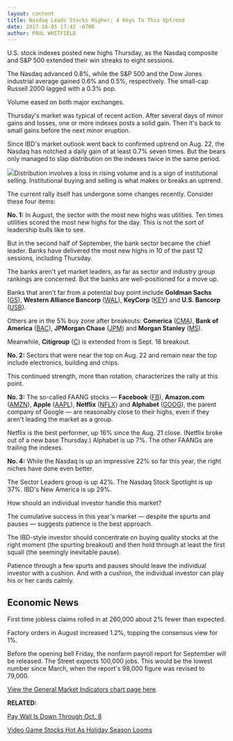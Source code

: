 ```yaml
---
layout: content
title: Nasdaq Leads Stocks Higher; 4 Keys To This Uptrend
date: 2017-10-05 17:42 -0700
author: PAUL WHITFIELD
---
```






U.S. stock indexes posted new highs Thursday, as the Nasdaq composite and S&P 500 extended their win streaks to eight sessions.


The Nasdaq advanced 0.8%, while the S&P 500 and the Dow Jones industrial average gained 0.6% and 0.5%, respectively. The small-cap Russell 2000 lagged with a 0.3% pop.




Volume eased on both major exchanges.


Thursday's market was typical of recent action. After several days of minor gains and losses, one or more indexes posts a solid gain. Then it's back to small gains before the next minor eruption.


Since IBD's market outlook went back to confirmed uptrend on Aug. 22, the Nasdaq has notched a daily gain of at least 0.7% seven times. But the bears only managed to slap distribution on the indexes twice in the same period.


![](https://www.investors.com/wp-content/uploads/2017/10/MP100517-185x300.png)Distribution involves a loss in rising volume and is a sign of institutional selling. Institutional buying and selling is what makes or breaks an uptrend.


The current rally itself has undergone some changes recently. Consider these four items:


**No. 1:** In August, the sector with the most new highs was utilities. Ten times utilities scored the most new highs for the day. This is not the sort of leadership bulls like to see.


But in the second half of September, the bank sector became the chief leader. Banks have delivered the most new highs in 10 of the past 12 sessions, including Thursday.


The banks aren't yet market leaders, as far as sector and industry group rankings are concerned. But the banks are well-positioned for a move up.



Banks that aren't far from a potential buy point include **Goldman Sachs** ([GS](https://research.investors.com/quote.aspx?symbol=GS)), **Western Alliance Bancorp** ([WAL](https://research.investors.com/quote.aspx?symbol=WAL)), **KeyCorp** ([KEY](https://research.investors.com/quote.aspx?symbol=KEY)) and **U.S. Bancorp** ([USB](https://research.investors.com/quote.aspx?symbol=USB)).


Others are in the 5% buy zone after breakouts: **Comerica** ([CMA](https://research.investors.com/quote.aspx?symbol=CMA)), **Bank of America** ([BAC](https://research.investors.com/quote.aspx?symbol=BAC)), **JPMorgan Chase** ([JPM](https://research.investors.com/quote.aspx?symbol=JPM)) and **Morgan Stanley** ([MS](https://research.investors.com/quote.aspx?symbol=MS)).


Meanwhile, **Citigroup** ([C](https://research.investors.com/quote.aspx?symbol=C)) is extended from is Sept. 18 breakout.


**No. 2:** Sectors that were near the top on Aug. 22 and remain near the top include electronics, building and chips.


This continued strength, more than rotation, characterizes the rally at this point.


**No. 3:** The so-called FAANG stocks — **Facebook** ([FB](https://research.investors.com/quote.aspx?symbol=FB)), **Amazon.com** ([AMZN](https://research.investors.com/quote.aspx?symbol=AMZN)), **Apple** ([AAPL](https://research.investors.com/quote.aspx?symbol=AAPL)), **Netflix** ([NFLX](https://research.investors.com/quote.aspx?symbol=NFLX)) and **Alphabet** ([GOOG](https://research.investors.com/quote.aspx?symbol=GOOG)), the parent company of Google — are reasonably close to their highs, even if they aren't leading the market as a group.


Netflix is the best performer, up 16% since the Aug. 21 close. (Netflix broke out of a new base Thursday.) Alphabet is up 7%. The other FAANGs are trailing the indexes.


**No. 4:** While the Nasdaq is up an impressive 22% so far this year, the right niches have done even better.


The Sector Leaders group is up 42%. The Nasdaq Stock Spotlight is up 37%. IBD's New America is up 29%.


How should an individual investor handle this market?


The cumulative success in this year's market — despite the spurts and pauses — suggests patience is the best approach.


The IBD-style investor should concentrate on buying quality stocks at the right moment (the spurting breakout) and then hold through at least the first squall (the seemingly inevitable pause).


Patience through a few spurts and pauses should leave the individual investor with a cushion. And with a cushion, the individual investor can play his or her cards calmly.


Economic News
-------------


First time jobless claims rolled in at 260,000 about 2% fewer than expected.


Factory orders in August increased 1.2%, topping the consensus view for 1%.


Before the opening bell Friday, the nonfarm payroll report for September will be released. The Street expects 100,000 jobs. This would be the lowest number since March, when the report's 98,000 figure was revised to 79,000.


[View the General Market Indicators chart page here](https://www.investors.com/wp-content/uploads/2017/10/IBD0510152459GMI.pdf).


**RELATED:**


[Pay Wall Is Down Through Oct. 8](https://www.investors.com/how-to-invest/investors-corner/six-cant-miss-features-to-explore-while-theyre-free-at-investors-com/)


[Video Game Stocks Hot As Holiday Season Looms](https://www.investors.com/research/industry-snapshot/video-game-makers-hope-for-holiday-lift-from-switch-star-wars-more/)




